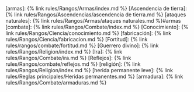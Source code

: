 [armas]: {% link rules/Rangos/Armas/index.md %}
[Ascendencia de tierra]: {% link rules/Rangos/Ascendencias/ascendencia de tierra.md %}
[ataques naturales]: {% link rules/Rangos/Armas/ataques naturales.md %}#armas
[combate]: {% link rules/Rangos/Combate/index.md %}
[Conocimiento]: {% link rules/Rangos/Ciencia/conocimiento.md %}
[fabricación]: {% link rules/Rangos/Ciencia/fabricacion.md %}
[Fortitud]: {% link rules/rangos/combate/fortitud.md %}
[Guerrero divino]: {% link rules/Rangos/Religion/index.md %}
[Ira]: {% link rules/Rangos/Combate/ira.md %}
[Reflejos]: {% link rules/Rangos/combate/reflejos.md %}
[religión]: {% link rules/Rangos/Religion/index.md %}
[herida permanente leve]: {% link rules/Reglas principales/Heridas permanentes.md %}
[armadura]: {% link rules/Rangos/Combate/armaduras.md %}
